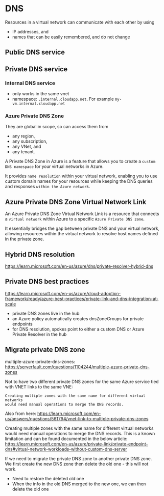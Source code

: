 # DNS

 Resources in a virtual network can communicate with each other by using
 - IP addresses, and
 - names that can be easily remembered, and do not change

## Public DNS service

## Private DNS service
### Internal DNS service
- only works in the same vnet
- namespace: `.internal.cloudapp.net`. For example `my-vm.internal.cloudapp.net`

### Azure Private DNS Zone
They are global in scope, so can access them from
- any region,
- any subscription,
- any VNet, and
- any tenant.

A Private DNS Zone in Azure is a feature that allows you
to create a `custom DNS namespace` for your virtual networks in Azure.

It provides `name resolution` within your virtual network,
enabling you to use custom domain names for your resources
while keeping the DNS queries and responses `within the Azure network`.

## Azure Private DNS Zone Virtual Network Link
An Azure Private DNS Zone Virtual Network Link is a resource
that connects a `virtual network` within Azure to a specific `Azure Private DNS zone`.

It essentially bridges the gap between private DNS and your virtual network,
allowing resources within the virtual network to resolve host names defined in the private zone.

## Hybrid DNS resolution
https://learn.microsoft.com/en-us/azure/dns/private-resolver-hybrid-dns

## Private DNS best practices
https://learn.microsoft.com/en-us/azure/cloud-adoption-framework/ready/azure-best-practices/private-link-and-dns-integration-at-scale
- private DNS zones live in the hub
- an Azure policy automatically creates dnsZoneGroups for private endpoints
- for DNS resolution, spokes point to either a custom DNS or Azure Private Resolver in the hub

## Migrate private DNS zone
multiple-azure-private-dns-zones: https://serverfault.com/questions/1104244/multiple-azure-private-dns-zones

Not to have two different private DNS zones for the same Azure service tied with VNET links to the same VNE:
```
Creating multiple zones with the same name for different virtual networks
would need manual operations to merge the DNS records.
```

Also from here:
https://learn.microsoft.com/en-us/answers/questions/561794/vnet-link-to-multiple-private-dns-zones

Creating multiple zones with the same name for different virtual networks would need manual operations to merge the DNS records.
This is a known limitation and can be found documented in the below article:
https://learn.microsoft.com/en-us/azure/private-link/private-endpoint-dns#virtual-network-workloads-without-custom-dns-server

If we need to migrate the private DNS zone to another private DNS zone. 
We first create the new DNS zone then delete the old one - this will not work.
- Need to restore the deleted old one
- When the info in the old DNS merged to the new one, we can then delete the old one
